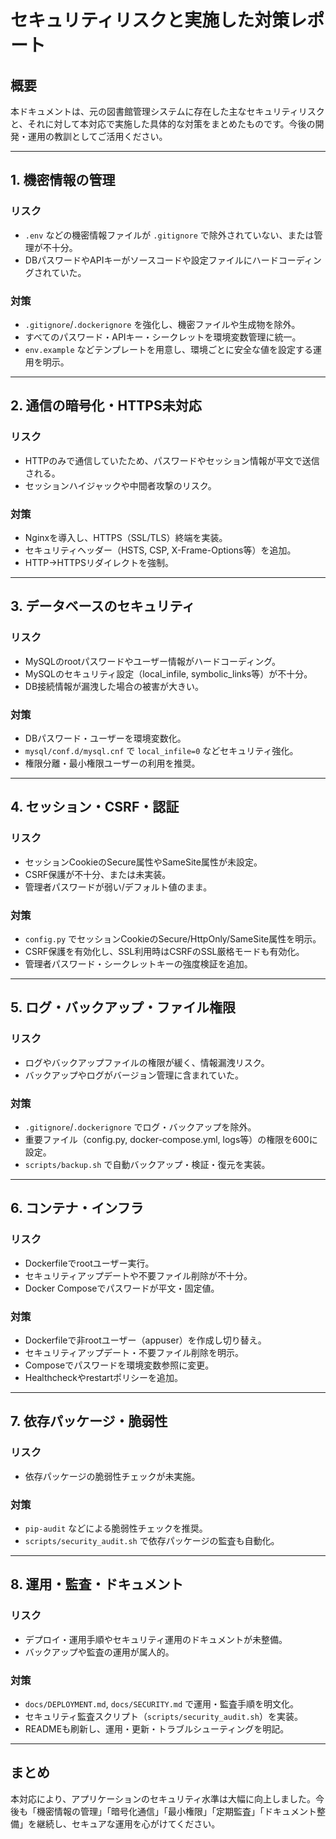 # セキュリティリスクと実施した対策レポート

## 概要
本ドキュメントは、元の図書館管理システムに存在した主なセキュリティリスクと、それに対して本対応で実施した具体的な対策をまとめたものです。今後の開発・運用の教訓としてご活用ください。

---

## 1. 機密情報の管理
### リスク
- `.env` などの機密情報ファイルが `.gitignore` で除外されていない、または管理が不十分。
- DBパスワードやAPIキーがソースコードや設定ファイルにハードコーディングされていた。

### 対策
- `.gitignore`/`.dockerignore` を強化し、機密ファイルや生成物を除外。
- すべてのパスワード・APIキー・シークレットを環境変数管理に統一。
- `env.example` などテンプレートを用意し、環境ごとに安全な値を設定する運用を明示。

---

## 2. 通信の暗号化・HTTPS未対応
### リスク
- HTTPのみで通信していたため、パスワードやセッション情報が平文で送信される。
- セッションハイジャックや中間者攻撃のリスク。

### 対策
- Nginxを導入し、HTTPS（SSL/TLS）終端を実装。
- セキュリティヘッダー（HSTS, CSP, X-Frame-Options等）を追加。
- HTTP→HTTPSリダイレクトを強制。

---

## 3. データベースのセキュリティ
### リスク
- MySQLのrootパスワードやユーザー情報がハードコーディング。
- MySQLのセキュリティ設定（local_infile, symbolic_links等）が不十分。
- DB接続情報が漏洩した場合の被害が大きい。

### 対策
- DBパスワード・ユーザーを環境変数化。
- `mysql/conf.d/mysql.cnf` で `local_infile=0` などセキュリティ強化。
- 権限分離・最小権限ユーザーの利用を推奨。

---

## 4. セッション・CSRF・認証
### リスク
- セッションCookieのSecure属性やSameSite属性が未設定。
- CSRF保護が不十分、または未実装。
- 管理者パスワードが弱い/デフォルト値のまま。

### 対策
- `config.py` でセッションCookieのSecure/HttpOnly/SameSite属性を明示。
- CSRF保護を有効化し、SSL利用時はCSRFのSSL厳格モードも有効化。
- 管理者パスワード・シークレットキーの強度検証を追加。

---

## 5. ログ・バックアップ・ファイル権限
### リスク
- ログやバックアップファイルの権限が緩く、情報漏洩リスク。
- バックアップやログがバージョン管理に含まれていた。

### 対策
- `.gitignore`/`.dockerignore` でログ・バックアップを除外。
- 重要ファイル（config.py, docker-compose.yml, logs等）の権限を600に設定。
- `scripts/backup.sh` で自動バックアップ・検証・復元を実装。

---

## 6. コンテナ・インフラ
### リスク
- Dockerfileでrootユーザー実行。
- セキュリティアップデートや不要ファイル削除が不十分。
- Docker Composeでパスワードが平文・固定値。

### 対策
- Dockerfileで非rootユーザー（appuser）を作成し切り替え。
- セキュリティアップデート・不要ファイル削除を明示。
- Composeでパスワードを環境変数参照に変更。
- Healthcheckやrestartポリシーを追加。

---

## 7. 依存パッケージ・脆弱性
### リスク
- 依存パッケージの脆弱性チェックが未実施。

### 対策
- `pip-audit` などによる脆弱性チェックを推奨。
- `scripts/security_audit.sh` で依存パッケージの監査も自動化。

---

## 8. 運用・監査・ドキュメント
### リスク
- デプロイ・運用手順やセキュリティ運用のドキュメントが未整備。
- バックアップや監査の運用が属人的。

### 対策
- `docs/DEPLOYMENT.md`, `docs/SECURITY.md` で運用・監査手順を明文化。
- セキュリティ監査スクリプト（`scripts/security_audit.sh`）を実装。
- READMEも刷新し、運用・更新・トラブルシューティングを明記。

---

## まとめ
本対応により、アプリケーションのセキュリティ水準は大幅に向上しました。今後も「機密情報の管理」「暗号化通信」「最小権限」「定期監査」「ドキュメント整備」を継続し、セキュアな運用を心がけてください。 